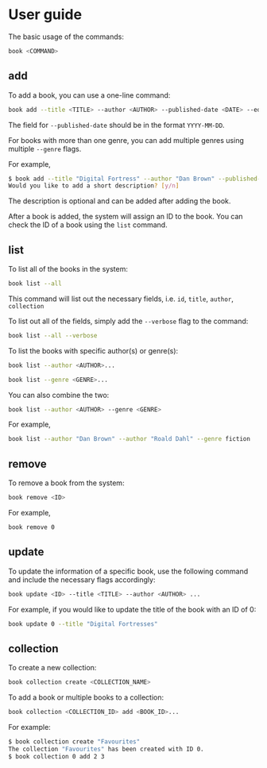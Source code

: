 # User guide

The basic usage of the commands:

```bash
book <COMMAND>
```

## add

To add a book, you can use a one-line command:

```bash
book add --title <TITLE> --author <AUTHOR> --published-date <DATE> --edition <EDITION> --genre <GENRE>
```

The field for `--published-date` should be in the format `YYYY-MM-DD`.

For books with more than one genre, you can add multiple genres using multiple `--genre` flags.

For example,

```bash
$ book add --title "Digital Fortress" --author "Dan Brown" --published-date 1998-01-01 --edition 1 --genre fiction --genre mystery
Would you like to add a short description? [y/n]
```

The description is optional and can be added after adding the book.

After a book is added, the system will assign an ID to the book. You can check the ID of a book using the `list` command.

## list

To list all of the books in the system:

```bash
book list --all
```

This command will list out the necessary fields, i.e. `id`, `title`, `author`, `collection`

To list out all of the fields, simply add the `--verbose` flag to the command:

```bash
book list --all --verbose
```

To list the books with specific author(s) or genre(s):

```bash
book list --author <AUTHOR>...
```

```bash
book list --genre <GENRE>...
```

You can also combine the two:

```bash
book list --author <AUTHOR> --genre <GENRE>
```

For example,

```bash
book list --author "Dan Brown" --author "Roald Dahl" --genre fiction
```

## remove

To remove a book from the system:

```bash
book remove <ID>
```

For example,

```bash
book remove 0 
```

## update

To update the information of a specific book, use the following command and include the necessary flags accordingly:

```bash
book update <ID> --title <TITLE> --author <AUTHOR> ...
```

For example, if you would like to update the title of the book with an ID of 0:

```bash
book update 0 --title "Digital Fortresses"
```

## collection

To create a new collection:

```bash
book collection create <COLLECTION_NAME>
```

To add a book or multiple books to a collection:

```bash
book collection <COLLECTION_ID> add <BOOK_ID>...
```

For example:

```bash
$ book collection create "Favourites"
The collection "Favourites" has been created with ID 0.
$ book collection 0 add 2 3
```
